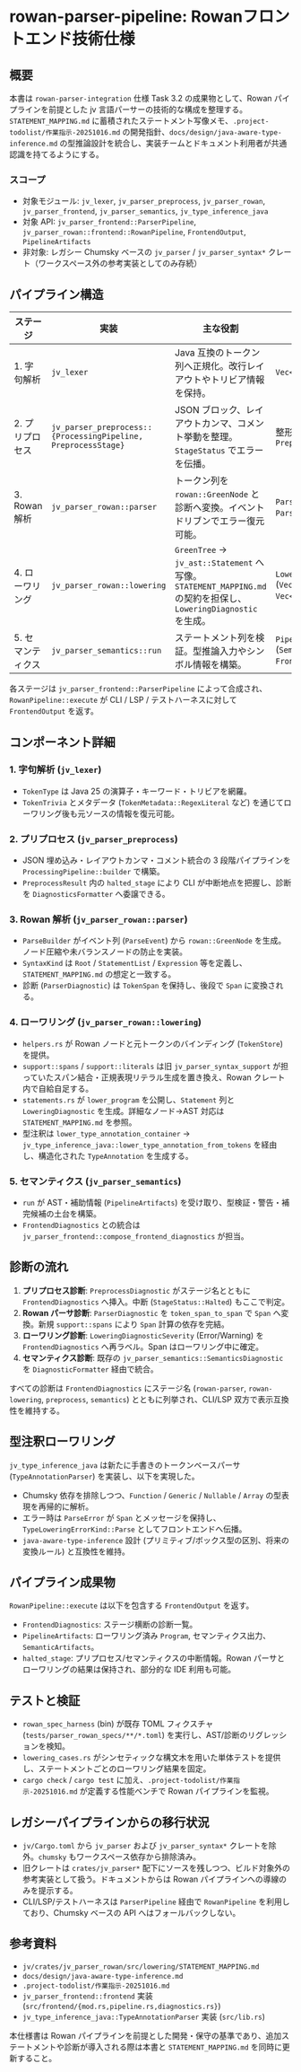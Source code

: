 # rowan-parser-pipeline: Rowanフロントエンド技術仕様

## 概要

本書は `rowan-parser-integration` 仕様 Task 3.2 の成果物として、Rowan パイプラインを前提とした jv 言語パーサーの技術的な構成を整理する。`STATEMENT_MAPPING.md` に蓄積されたステートメント写像メモ、`.project-todolist/作業指示-20251016.md` の開発指針、`docs/design/java-aware-type-inference.md` の型推論設計を統合し、実装チームとドキュメント利用者が共通認識を持てるようにする。

### スコープ
- 対象モジュール: `jv_lexer`, `jv_parser_preprocess`, `jv_parser_rowan`, `jv_parser_frontend`, `jv_parser_semantics`, `jv_type_inference_java`
- 対象 API: `jv_parser_frontend::ParserPipeline`, `jv_parser_rowan::frontend::RowanPipeline`, `FrontendOutput`, `PipelineArtifacts`
- 非対象: レガシー Chumsky ベースの `jv_parser` / `jv_parser_syntax*` クレート（ワークスペース外の参考実装としてのみ存続）

## パイプライン構造

| ステージ | 実装 | 主な役割 | 出力 |
|----------|------|----------|------|
| 1. 字句解析 | `jv_lexer` | Java 互換のトークン列へ正規化。改行レイアウトやトリビア情報を保持。 | `Vec<Token>` |
| 2. プリプロセス | `jv_parser_preprocess::{ProcessingPipeline, PreprocessStage}` | JSON ブロック、レイアウトカンマ、コメント挙動を整理。`StageStatus` でエラーを伝播。 | 整形済み `Vec<Token>` と `PreprocessDiagnostic` |
| 3. Rowan 解析 | `jv_parser_rowan::parser` | トークン列を `rowan::GreenNode` と診断へ変換。イベントドリブンでエラー復元可能。 | `ParseOutput` (`GreenTree`, `ParserDiagnostic`) |
| 4. ローワリング | `jv_parser_rowan::lowering` | `GreenTree` → `jv_ast::Statement` へ写像。`STATEMENT_MAPPING.md` の契約を担保し、`LoweringDiagnostic` を生成。 | `LoweringResult` (`Vec<Statement>`, `Vec<LoweringDiagnostic>`) |
| 5. セマンティクス | `jv_parser_semantics::run` | ステートメント列を検証。型推論入力やシンボル情報を構築。 | `PipelineArtifacts` (`SemanticArtifacts`, `FrontendDiagnostics`) |

各ステージは `jv_parser_frontend::ParserPipeline` によって合成され、`RowanPipeline::execute` が CLI / LSP / テストハーネスに対して `FrontendOutput` を返す。

## コンポーネント詳細

### 1. 字句解析 (`jv_lexer`)
- `TokenType` は Java 25 の演算子・キーワード・トリビアを網羅。
- `TokenTrivia` とメタデータ (`TokenMetadata::RegexLiteral` など) を通じてローワリング後も元ソースの情報を復元可能。

### 2. プリプロセス (`jv_parser_preprocess`)
- JSON 埋め込み・レイアウトカンマ・コメント統合の 3 段階パイプラインを `ProcessingPipeline::builder` で構築。
- `PreprocessResult` 内の `halted_stage` により CLI が中断地点を把握し、診断を `DiagnosticsFormatter` へ委譲できる。

### 3. Rowan 解析 (`jv_parser_rowan::parser`)
- `ParseBuilder` がイベント列 (`ParseEvent`) から `rowan::GreenNode` を生成。ノード圧縮や未バランスノードの防止を実装。
- `SyntaxKind` は `Root` / `StatementList` / `Expression` 等を定義し、`STATEMENT_MAPPING.md` の想定と一致する。
- 診断 (`ParserDiagnostic`) は `TokenSpan` を保持し、後段で `Span` に変換される。

### 4. ローワリング (`jv_parser_rowan::lowering`)
- `helpers.rs` が Rowan ノードと元トークンのバインディング (`TokenStore`) を提供。
- `support::spans` / `support::literals` は旧 `jv_parser_syntax_support` が担っていたスパン結合・正規表現リテラル生成を置き換え、Rowan クレート内で自給自足する。
- `statements.rs` が `lower_program` を公開し、`Statement` 列と `LoweringDiagnostic` を生成。詳細なノード→AST 対応は `STATEMENT_MAPPING.md` を参照。
- 型注釈は `lower_type_annotation_container` → `jv_type_inference_java::lower_type_annotation_from_tokens` を経由し、構造化された `TypeAnnotation` を生成する。

### 5. セマンティクス (`jv_parser_semantics`)
- `run` が AST・補助情報 (`PipelineArtifacts`) を受け取り、型検証・警告・補完候補の土台を構築。
- `FrontendDiagnostics` との統合は `jv_parser_frontend::compose_frontend_diagnostics` が担当。

## 診断の流れ

1. **プリプロセス診断**: `PreprocessDiagnostic` がステージ名とともに `FrontendDiagnostics` へ挿入。中断 (`StageStatus::Halted`) もここで判定。
2. **Rowan パーサ診断**: `ParserDiagnostic` を `token_span_to_span` で `Span` へ変換。新規 `support::spans` により `Span` 計算の依存を完結。
3. **ローワリング診断**: `LoweringDiagnosticSeverity` (Error/Warning) を `FrontendDiagnostics` へ再ラベル。Span はローワリング中に確定。
4. **セマンティクス診断**: 既存の `jv_parser_semantics::SemanticsDiagnostic` を `DiagnosticFormatter` 経由で統合。

すべての診断は `FrontendDiagnostics` にステージ名 (`rowan-parser`, `rowan-lowering`, `preprocess`, `semantics`) とともに列挙され、CLI/LSP 双方で表示互換性を維持する。

## 型注釈ローワリング

`jv_type_inference_java` は新たに手書きのトークンベースパーサ (`TypeAnnotationParser`) を実装し、以下を実現した。

- Chumsky 依存を排除しつつ、`Function` / `Generic` / `Nullable` / `Array` の型表現を再帰的に解析。
- エラー時は `ParseError` が `Span` とメッセージを保持し、`TypeLoweringErrorKind::Parse` としてフロントエンドへ伝播。
- `java-aware-type-inference` 設計 (プリミティブ/ボックス型の区別、将来の変換ルール) と互換性を維持。

## パイプライン成果物

`RowanPipeline::execute` は以下を包含する `FrontendOutput` を返す。

- `FrontendDiagnostics`: ステージ横断の診断一覧。
- `PipelineArtifacts`: ローワリング済み `Program`, セマンティクス出力、`SemanticArtifacts`。
- `halted_stage`: プリプロセス/セマンティクスの中断情報。Rowan パーサとローワリングの結果は保持され、部分的な IDE 利用も可能。

## テストと検証

- `rowan_spec_harness` (bin) が既存 TOML フィクスチャ (`tests/parser_rowan_specs/**/*.toml`) を実行し、AST/診断のリグレッションを検知。
- `lowering_cases.rs` がシンセティックな構文木を用いた単体テストを提供し、ステートメントごとのローワリング結果を固定。
- `cargo check` / `cargo test` に加え、`.project-todolist/作業指示-20251016.md` が定義する性能ベンチで Rowan パイプラインを監視。

## レガシーパイプラインからの移行状況

- `jv/Cargo.toml` から `jv_parser` および `jv_parser_syntax*` クレートを除外。`chumsky` もワークスペース依存から排除済み。
- 旧クレートは `crates/jv_parser*` 配下にソースを残しつつ、ビルド対象外の参考実装として扱う。ドキュメントからは Rowan パイプラインへの導線のみを提示する。
- CLI/LSP/テストハーネスは `ParserPipeline` 経由で `RowanPipeline` を利用しており、Chumsky ベースの API へはフォールバックしない。

## 参考資料

- `jv/crates/jv_parser_rowan/src/lowering/STATEMENT_MAPPING.md`
- `docs/design/java-aware-type-inference.md`
- `.project-todolist/作業指示-20251016.md`
- `jv_parser_frontend::frontend` 実装 (`src/frontend/{mod.rs,pipeline.rs,diagnostics.rs}`)
- `jv_type_inference_java::TypeAnnotationParser` 実装 (`src/lib.rs`)

本仕様書は Rowan パイプラインを前提とした開発・保守の基準であり、追加ステートメントや診断が導入される際は本書と `STATEMENT_MAPPING.md` を同時に更新すること。

